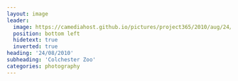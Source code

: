 ```yaml
---
layout: image
leader:
  image: https://camediahost.github.io/pictures/project365/2010/aug/24/240810.jpg
  position: bottom left
  hidetext: true
  inverted: true
heading: '24/08/2010'
subheading: 'Colchester Zoo'
categories: photography
---
```

